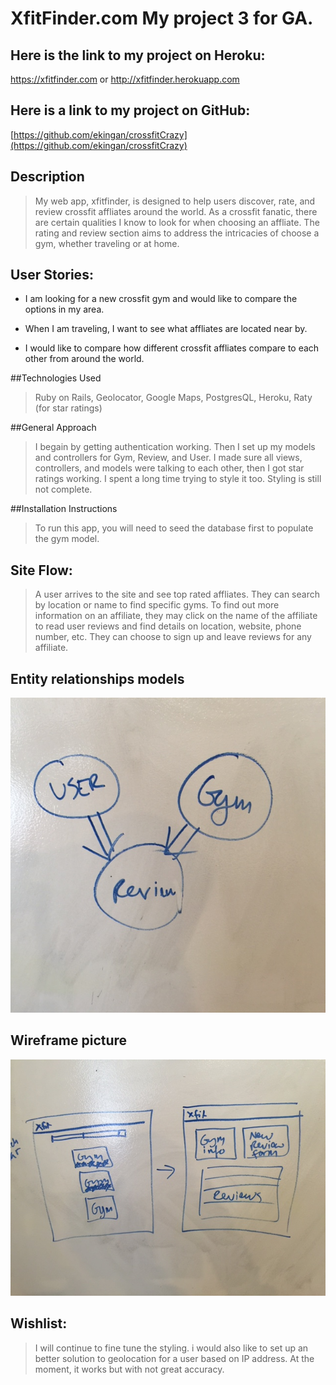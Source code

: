 # XfitFinder.com My project 3 for GA.

## Here is the link to my project on Heroku:
https://xfitfinder.com or http://xfitfinder.herokuapp.com

## Here is a link to my project on GitHub:
[https://github.com/ekingan/crossfitCrazy](https://github.com/ekingan/crossfitCrazy)

## Description

>My web app, xfitfinder, is designed to help users discover, rate, and review crossfit affliates around the world.
>As a crossfit fanatic, there are certain qualities I know to look for when choosing an affliate. The rating and review
section aims to address the intricacies of choose a gym, whether traveling or at home.

## User Stories:
* I am looking for a new crossfit gym and would like to compare the options in my area.

* When I am traveling, I want to see what affliates are located near by.

* I would like to compare how different crossfit affliates compare to each other from around the world.

##Technologies Used
>Ruby on Rails, Geolocator, Google Maps, PostgresQL, Heroku, Raty (for star ratings)

##General Approach
>I begain by getting authentication working. Then I set up my models and controllers for Gym, Review, and User.
>I made sure all views, controllers, and models were talking to each other, then I got star ratings working.
>I spent a long time trying to style it too. Styling is still not complete.

##Installation Instructions
>To run this app, you will need to seed the database first to populate the gym model.


## Site Flow:
>A user arrives to the site and see top rated affliates. They can search by location or name to find specific gyms.
>To find out more information on an affiliate, they may click on the name of the affiliate to read user reviews and 
>find details on location, website, phone number, etc. They can choose to sign up and leave reviews for any affiliate.

	

## Entity relationships models
![relationship model diagram](/README/model.relationships.project3.jpg)

## Wireframe picture

![Wireframe](/README/wireframe-project3.jpg)



## Wishlist:
>I will continue to fine tune the styling. i would also like to set up an better solution to geolocation for a user based on IP address.
>At the moment, it works but with not great accuracy.

